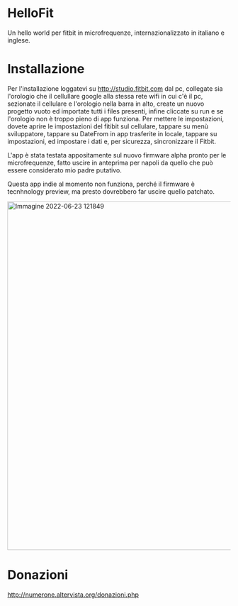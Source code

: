 # HelloFit
Un hello world per fitbit in microfrequenze, internazionalizzato in italiano e inglese.

# Installazione

Per l'installazione loggatevi su http://studio.fitbit.com dal pc, collegate sia l'orologio che il cellullare google alla stessa rete wifi in cui c'è il pc, sezionate il cellulare e l'orologio nella barra in alto, create un nuovo progetto vuoto ed importate tutti i files presenti, infine cliccate su run e se l'orologio non  è troppo pieno di app funziona.
Per mettere le impostazioni, dovete aprire le impostazioni del fitibit sul cellulare, tappare su menù sviluppatore, tappare su DateFrom in app trasferite in locale, tappare su impostazioni, ed impostare i dati  e, per sicurezza, sincronizzare il Fitbit.

L'app è stata testata appositamente sul nuovo firmware alpha pronto per le microfrequenze, fatto uscire in anteprima per napoli da quello che può essere considerato mio padre putativo.

Questa app indie al momento non funziona, perché il firmware è tecnhnology preview, ma presto dovrebbero far uscire quello patchato.

<img width="786" alt="Immagine 2022-06-23 121849" src="https://user-images.githubusercontent.com/49764967/175276984-86797c82-ce20-423b-bfe6-b492a9097466.png">

# Donazioni

http://numerone.altervista.org/donazioni.php
